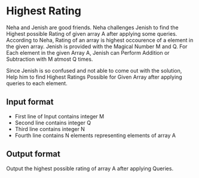 # Highest Rating

Neha and Jenish are good friends. Neha challenges Jenish to find the Highest possible Rating of given array A after applying some queries. According to Neha, Rating of an array is highest occourence of a element in the given array. Jenish is provided with the Magical Number M and Q. For Each element in the given Array A, Jenish can Perform Addition or Subtraction with M atmost Q times.

Since Jenish is so confused and not able to come out with the solution, Help him to find Highest Ratings Possible for Given Array after applying queries to each element.

## Input format

- First line of Input contains integer M
- Second line contains integer Q
- Third line contains integer N
- Fourth line contains N elements representing elements of array A

## Output format

Output the highest possible rating of array A after applying Queries.
